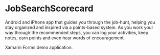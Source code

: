 # JobSearchScorecard
Android and iPhone app that guides you through the job-hunt, helping you stay organized and inspired via a points-based system.  As you work your way through the recommended steps, you can log your activities, keep notes, earn points and even hear words of encouragement.

Xamarin Forms demo application.

